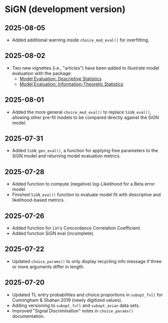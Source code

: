 # SiGN (development version)

## 2025-08-05

* Added additional warning inside `choice_mod_eval()` for overfitting.

## 2025-08-02

* Two new vignettes (i.e., "articles") have been added to illustrate model evaluation with the package:
  * [Model Evaluation: Descriptive Statistics](../articles/eval_descriptive.html)
  * [Model Evaluation: Information-Theoretic Statistics](../articles/eval_info-theoretic.html)

## 2025-08-01

* Added the more general `choice_mod_eval()` to replace `SiGN_eval()`, allowing other pre-fit models to be compared directly against the SiGN model.

## 2025-07-31

* Added `SiGN_gen_eval()`, a function for applying free parameters to the SiGN model and returning model evaluation metrics.

## 2025-07-28

* Added function to compute (negative) log-Likelihood for a Beta error model
* Finished `SiGN_eval()` function to evaluate model fit with descriptive and likelihood-based metrics.

## 2025-07-26

* Added function for Lin's Concordance Correlation Coefficient.
* Added function SiGN eval (incomplete).

## 2025-07-22

* Updated `choice_params()` to only display recycling info message if three or more arguments differ in length.

## 2025-07-20

* Updated TL entry probabilities and choice proportions in `subopt_full` for Cunningham & Shahan 2019 (newly digitized values).
* Adding versioning to `subopt_full` and `subopt_avian` data sets.
* Improved "Signal Discrimination" notes in `choice_params()` documentation.
